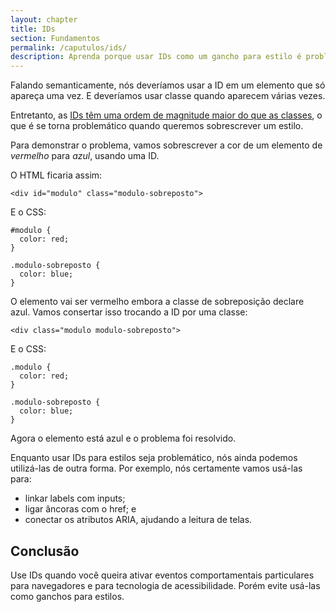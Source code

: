 ```yaml
---
layout: chapter
title: IDs
section: Fundamentos
permalink: /caputulos/ids/
description: Aprenda porque usar IDs como um gancho para estilo é problemático e o que você deve fazer no lugar.
---
```


Falando semanticamente, nós deveríamos usar a ID em um elemento que só apareça uma vez. E deveríamos usar classe quando aparecem várias vezes.

Entretanto, as [IDs têm uma ordem de magnitude maior do que as classes](http://www.w3.org/TR/css3-selectors/#specificity), o que é se torna problemático quando queremos sobrescrever um estilo.

Para demonstrar o problema, vamos sobrescrever a cor de um elemento de *vermelho* para *azul*, usando uma ID.

O HTML ficaria assim:

	<div id="modulo" class="modulo-sobreposto">

E o CSS:

	#modulo {
	  color: red;
	}

	.modulo-sobreposto {
	  color: blue;
	}

O elemento vai ser vermelho embora a classe de sobreposição declare azul. Vamos consertar isso trocando a ID por uma classe:

	<div class="modulo modulo-sobreposto">

E o CSS:

	.modulo {
	  color: red;
	}

	.modulo-sobreposto {
	  color: blue;
	}

Agora o elemento está azul e o problema foi resolvido.

Enquanto usar IDs para estilos seja problemático, nós ainda podemos utilizá-las de outra forma. Por exemplo, nós certamente vamos usá-las para: 

- linkar labels com inputs;
- ligar âncoras com o href; e
- conectar os atributos ARIA, ajudando a leitura de telas.

## Conclusão

Use IDs quando você queira ativar eventos comportamentais particulares para navegadores e para tecnologia de acessibilidade. Porém evite usá-las como ganchos para estilos.
